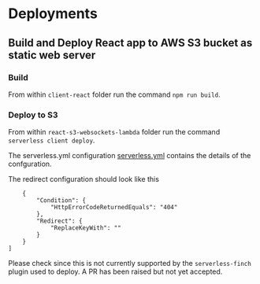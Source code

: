 # Deployments

## Build and Deploy React app to AWS S3 bucket as static web server

### Build

From within `client-react` folder run the command `npm run build`.

### Deploy to S3

From within `react-s3-websockets-lambda` folder run the command `serverless client deploy`.

The serverless.yml configuration [serverless.yml](/react-s3-websockets-lambda/serverless.yml) contains the details of the confguration.

The redirect configuration should look like this

```[
    {
        "Condition": {
            "HttpErrorCodeReturnedEquals": "404"
        },
        "Redirect": {
            "ReplaceKeyWith": ""
        }
    }
]
```

Please check since this is not currently supported by the `serverless-finch` plugin used to deploy. A PR has been raised but not yet accepted.
